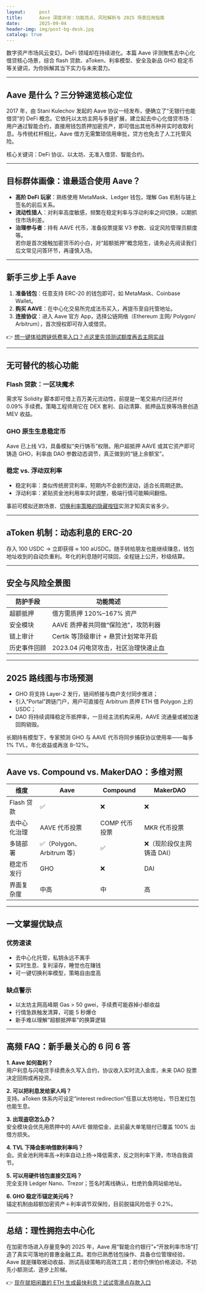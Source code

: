 ```yaml
---
layout:     post
title:      Aave 深度评测：功能亮点、风险解析与 2025 场景应用指南
date:       2025-09-04
header-img: img/post-bg-desk.jpg
catalog: true
---
```


数字资产市场风云变幻，DeFi 领域却在持续进化。本篇 Aave 评测聚焦去中心化借贷核心场景，综合 flash 贷款、aToken、利率模型、安全及新品 GHO 稳定币等关键词，为你拆解其当下实力与未来潜力。

---

## Aave 是什么？三分钟速览核心定位

2017 年，由 Stani Kulechov 发起的 Aave 协议一经发布，便确立了“无银行也能借贷”的 DeFi 概念。它依托以太坊主网与多链扩展，建立起去中心化借贷市场：用户通过智能合约，直接用钱包质押加密资产，即可借出其他币种并实时收取利息。与传统杠杆相比，Aave 借方无需繁琐信用审批，贷方也免去了人工托管风险。

核心关键词：DeFi 协议、以太坊、无准入借贷、智能合约。

---

## 目标群体画像：谁最适合使用 Aave？

- **高阶 DeFi 玩家**：熟练使用 MetaMask、Ledger 钱包，理解 Gas 机制与链上签名的前后关系。  
- **流动性猎人**：对利率高度敏感，频繁在稳定利率与浮动利率之间切换，以期抓住市场利差。  
- **治理参与者**：持有 AAVE 代币，准备投票提案 V3 参数、设定风险管理员额度等。  
若你是首次接触加密货币的小白，对“超额抵押”概念陌生，请务必先阅读我们后文常见问答环节，再谨慎入场。

---

## 新手三步上手 Aave

1. **准备钱包**：任意支持 ERC-20 的钱包即可，如 MetaMask、Coinbase Wallet。  
2. **购买 AAVE**：在中心化交易所完成法币买入，再提币至自托管地址。  
3. **连接协议**：进入 Aave 官方 App，选择公链网络（Ethereum 主网/ Polygon/ Arbitrum），首次授权即可存入或借贷。

👉 [想一键体验跨链低费率入口？点这里先领测试额度再去主网实战](https://okxdog.com/)

---

## 无可替代的核心功能

### Flash 贷款：一区块魔术
需求写 Solidity 脚本即可借上百万美元流动性，前提是一笔交易内归还并付 0.09% 手续费。策略工程师用它在 DEX 套利、自动清算、抵押品互换等场景创造 MEV 收益。

### GHO 原生生息稳定币
Aave 已上线 V3，具备模拟“央行铸币”权限。用户超抵押 AAVE 或其它资产即可铸造 GHO，利率由 DAO 参数动态调节，真正做到的“链上余额宝”。

### 稳定 vs. 浮动双利率
- 稳定利率：类似传统房贷利率，短期内不会剧烈波动，适合长周期还款。  
- 浮动利率：紧贴资金池利用率实时调整，极端行情可能瞬间翻倍。

事前可模拟还款场景、[切换利率策略的隐藏按钮](https://okxdog.com/)实测才知真实省多少。

---

## aToken 机制：动态利息的 ERC-20

存入 100 USDC → 立即获得 ≈ 100 aUSDC。随手转给朋友也能继续赚息，钱包地址收到的自动负重利。年化的利息随时可赎回，全程链上公开，秒级结算。

---

## 安全与风险全景图

| 防护手段        | 功能简述                               |
|----------------|----------------------------------------|
| 超额抵押        | 借方需质押 120%–167% 资产             |
| 安全模块        | AAVE 质押者共同做“保险池”，攻防利器   |
| 链上审计        | Certik 等顶级审计 + 悬赏计划常年开启   |
| 历史事件回顾    | 2023.04 闪电贷攻击，社区治理快速止血   |

---

## 2025 路线图与市场预测

- GHO 将支持 Layer-2 发行，链间桥接与商户支付同步推进；  
- 引入“Portal”跨链门户，用户可直接在 Arbitrum 质押 ETH 借 Polygon 上的 USDC；  
- DAO 将持续调降稳定币抵押率，一旦经主流机构采用，AAVE 流通量或被加速回购销毁。

长期持有模型下，专家预测 GHO 与 AAVE 代币将同步捕获协议使用率——每多 1% TVL，年化收益或再涨 8–12%。

---

## Aave vs. Compound vs. MakerDAO：多维对照

| 维度             | Aave                      | Compound                  | MakerDAO                   |
|-----------------|----------------------------|---------------------------|----------------------------|
| Flash 贷款       | ✅                         | ❌                        | ❌                        |
| 去中心化治理      | AAVE 代币投票              | COMP 代币投票             | MKR 代币投票              |
| 多链部署         | ✅（Polygon、Arbitrum 等） | ✅                        | ❌（现阶段仅主网铸造 DAI） |
| 稳定币发行       | GHO                        | ❌                        | DAI                        |
| 界面复杂度       | 中高                       | 中                        | 高                        |

---

## 一文掌握优缺点

### 优势速读
- 去中心化托管，私钥永远不离手  
- 实时生息、复利滚存，睡觉也在赚钱  
- 可一键切换利率模型，策略自由度高

### 缺点警示
- 以太坊主网高峰期 Gas > 50 gwei，手续费可能吞掉小额收益  
- 行情急跌触发清算，可能 5 秒爆仓  
- 新手难以理解“超额抵押率”的换算逻辑

---

## 高频 FAQ：新手最关心的 6 问 6 答

**1. Aave 如何盈利？**  
用户利息与闪电贷手续费永久写入合约，协议收入实时流入金库，未来 DAO 投票决定回购或再投资。

**2. 可以把利息发给家人吗？**  
支持。aToken 体系内可设定“interest redirection”任意以太坊地址，节日发红包也能生息。

**3. 出现盗窃怎么办？**  
安全模块会优先用质押中的 AAVE 做赔偿金，此前最大单笔赔付已覆盖 100% 出借方损失。

**4. TVL 下降会影响借款利率吗？**  
会。资金池利用率高→利率自动上扬→降低需求，反之则利率下滑，市场自我调节。

**5. 可以用硬件钱包直接交互吗？**  
完全支持 Ledger Nano、Trezor；签名时离线确认，杜绝钓鱼网站偷地址。

**6. GHO 稳定币锚定美元吗？**  
锚定机制由超额加密资产＋利率调节双保险，目前脱锚风险低于 0.2%。

---

## 总结：理性拥抱去中心化

在加密市场进入存量竞争的 2025 年，Aave 用“智能合约银行”+“开放利率市场”打造了真实可落地的普惠金融工具。若你已熟悉钱包操作、具备仓位管理经验，Aave 就是赚取被动收益、测试高级策略的高效工具；若你仍惧怕价格波动，不妨先小额测试、逐步上阶梯。

👉 [现在就把闲置的 ETH 生成最快利息？试试零滑点存款入口](https://okxdog.com/)